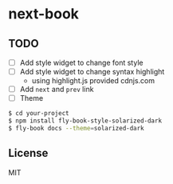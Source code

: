# next-book

## TODO
- [ ] Add style widget to change font style
- [ ] Add style widget to change syntax highlight
  - using highlight.js provided cdnjs.com
- [ ] Add `next` and `prev` link
- [ ] Theme
```bash
$ cd your-project
$ npm install fly-book-style-solarized-dark
$ fly-book docs --theme=solarized-dark
```

## License
MIT